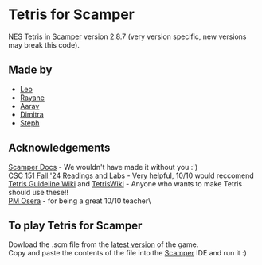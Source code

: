 # Tetris for Scamper
NES Tetris in [Scamper](https://scamper.cs.grinnell.edu/2.8.7/index.html) version 2.8.7 (very version specific, new versions may break this code).

## Made by
* [Leo](https://github.com/leakin24mpa)
* [Rayane](https://github.com/rnossair)
* [Aarav](https://github.com/Aarav3007)
* [Dimitra](https://github.com/bihi-creator)
* [Steph](https://github.com/jj-k-droid)
  
## Acknowledgements
[Scamper Docs](https://scamper.cs.grinnell.edu/2.8.7/docs.html) - We wouldn't have made it without you :')\
[CSC 151 Fall '24 Readings and Labs](https://osera.cs.grinnell.edu/csc151/about.html) - Very helpful, 10/10 would reccomend\
[Tetris Guideline Wiki](https://tetris.wiki/Tetris_Guideline) and [TetrisWiki](https://tetris.wiki/Tetris.wiki) - Anyone who wants to make Tetris should use these!!\
[PM Osera](https://osera.cs.grinnell.edu/) - for being a great 10/10 teacher\

## To play Tetris for Scamper
Dowload the .scm file from the [latest version](https://github.com/jj-k-droid/Tetris-for-Scamper/releases) of the game.\
Copy and paste the contents of the file into the [Scamper](https://scamper.cs.grinnell.edu/2.8.7/index.html) IDE and run it :)
